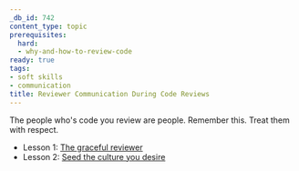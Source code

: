 ```yaml
---
_db_id: 742
content_type: topic
prerequisites:
  hard:
  - why-and-how-to-review-code
ready: true
tags:
- soft skills
- communication
title: Reviewer Communication During Code Reviews
---
```


The people who's code you review are people. Remember this. Treat them with respect.

- Lesson 1: [The graceful reviewer](https://www.youtube.com/watch?v=XY6eA2_2hOg)
- Lesson 2: [Seed the culture you desire](https://www.youtube.com/watch?v=xT3oFHBDEZY)